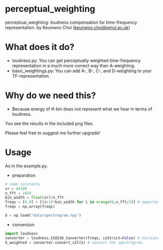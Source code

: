 # perceptual_weighting
perceptual_weighting: loudness compensation for time-frequency representation.
by Keunwoo Choi (keunwoo.choi@qmul.ac.uk)

# What does it do?
* loudness.py: You can get perceptually weighted time-frequency representation in a much more correct way than A-weighting.
* basic_weightings.py: You can add A-, B-, C-, and D-weighting to your TF-representation.

# Why do we need this?
* Because energy of tf-bin does not represent what we hear in terms of loudness.

You see the results in the included png files.

Please feel free to suggest me further upgrade!

# Usage
As in the example.py.
* preparation
```python
# some constants
sr = 44100
n_fft = 1024
bin_width = float(sr)/n_fft
freqs = [0.0] + [(i+1)*bin_width for i in xrange(0,n_fft/2)] # important!
freqs = np.array(freqs)

S = np.load('data/spectrogram.npy')
```
* conversion
```python
import loudness
converter = loudness.ISO226_Converter(freqs, isStrict=False) # initiate a converter object for the frequency bands
S_weighted = converter.convert_s2l(S) # convert the spectrogram.
```

